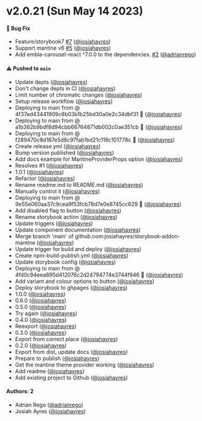 # v2.0.21 (Sun May 14 2023)

#### 🐛 Bug Fix

- Feature/storybook7 [#7](https://github.com/josiahayres/storybook-addon-mantine/pull/7) ([@josiahayres](https://github.com/josiahayres))
- Support mantine v6 [#5](https://github.com/josiahayres/storybook-addon-mantine/pull/5) ([@josiahayres](https://github.com/josiahayres))
- Add embla-carousel-react ^7.0.0 to the dependencies. [#2](https://github.com/josiahayres/storybook-addon-mantine/pull/2) ([@adrianrego](https://github.com/adrianrego))

#### ⚠️ Pushed to `main`

- Update depts ([@josiahayres](https://github.com/josiahayres))
- Don't change depts in CI ([@josiahayres](https://github.com/josiahayres))
- Limit number of chromatic changes ([@josiahayres](https://github.com/josiahayres))
- Setup release workflow ([@josiahayres](https://github.com/josiahayres))
- Deploying to main from @ 4f37ed43441909c8b03b1b25bd30a0e2c34dbf31 🚀 ([@josiahayres](https://github.com/josiahayres))
- Deploying to main from @ a1b382b9bdf8d94cbb66764871db002c0ae351cb 🚀 ([@josiahayres](https://github.com/josiahayres))
- Deploying to main from @ f289470c8d187e5d8c97fab1bd21c116c101778c 🚀 ([@josiahayres](https://github.com/josiahayres))
- Create release.yml ([@josiahayres](https://github.com/josiahayres))
- Bump version published ([@josiahayres](https://github.com/josiahayres))
- Add docs example for MantineProviderProps option ([@josiahayres](https://github.com/josiahayres))
- Resolves #1 ([@josiahayres](https://github.com/josiahayres))
- 1.0.1 ([@josiahayres](https://github.com/josiahayres))
- Refactor ([@josiahayres](https://github.com/josiahayres))
- Rename readme.md to README.md ([@josiahayres](https://github.com/josiahayres))
- Manually control it ([@josiahayres](https://github.com/josiahayres))
- Deploying to main from @ 9e55e060aa37c9cea9f53fcb78d7e0e8745cc629 🚀 ([@josiahayres](https://github.com/josiahayres))
- Add disabled flag to button ([@josiahayres](https://github.com/josiahayres))
- Rename storybook action ([@josiahayres](https://github.com/josiahayres))
- Update triggers ([@josiahayres](https://github.com/josiahayres))
- Update component documentation ([@josiahayres](https://github.com/josiahayres))
- Merge branch 'main' of github.com:josiahayres/storybook-addon-mantine ([@josiahayres](https://github.com/josiahayres))
- Update trigger for build and deploy ([@josiahayres](https://github.com/josiahayres))
- Create npm-build-publish.yml ([@josiahayres](https://github.com/josiahayres))
- Update storybook config ([@josiahayres](https://github.com/josiahayres))
- Deploying to main from @ 4fd0c94eea895d412076c2d24794774e3744f946 🚀 ([@josiahayres](https://github.com/josiahayres))
- Add variant and colour options to button ([@josiahayres](https://github.com/josiahayres))
- Deploy storybook to ghpages ([@josiahayres](https://github.com/josiahayres))
- 1.0.0 ([@josiahayres](https://github.com/josiahayres))
- 0.6.0 ([@josiahayres](https://github.com/josiahayres))
- 0.5.0 ([@josiahayres](https://github.com/josiahayres))
- Try again ([@josiahayres](https://github.com/josiahayres))
- 0.4.0 ([@josiahayres](https://github.com/josiahayres))
- Reexport ([@josiahayres](https://github.com/josiahayres))
- 0.3.0 ([@josiahayres](https://github.com/josiahayres))
- Export from correct place ([@josiahayres](https://github.com/josiahayres))
- 0.2.0 ([@josiahayres](https://github.com/josiahayres))
- Export from dist, update docs ([@josiahayres](https://github.com/josiahayres))
- Prepare to publish ([@josiahayres](https://github.com/josiahayres))
- Get the mantine theme provider working ([@josiahayres](https://github.com/josiahayres))
- Add readme ([@josiahayres](https://github.com/josiahayres))
- Add existing project to Github ([@josiahayres](https://github.com/josiahayres))

#### Authors: 2

- Adrian Rego ([@adrianrego](https://github.com/adrianrego))
- Josiah Ayres ([@josiahayres](https://github.com/josiahayres))

